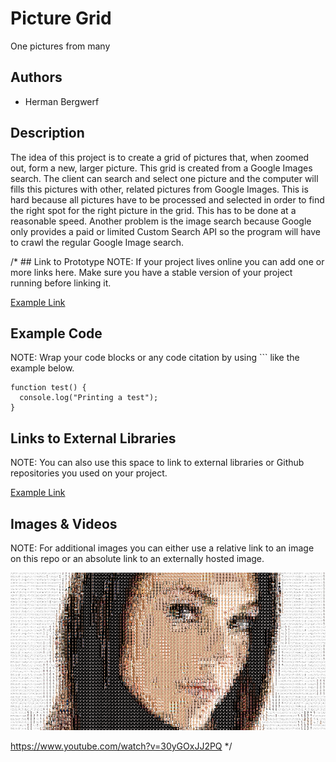 # Picture Grid
One pictures from many

## Authors
- Herman Bergwerf

## Description
The idea of this project is to create a grid of pictures that, when zoomed out, form a new, larger picture. This grid is created from a Google Images search. The client can search and select one picture and the computer will fills this pictures with other, related pictures from Google Images. This is hard because all pictures have to be processed and selected in order to find the right spot for the right picture in the grid. This has to be done at a reasonable speed. Another problem is the image search because Google only provides a paid or limited Custom Search API so the program will have to crawl the regular Google Image search.

/* ## Link to Prototype
NOTE: If your project lives online you can add one or more links here. Make sure you have a stable version of your project running before linking it.

[Example Link](http://www.google.com "Example Link")

## Example Code
NOTE: Wrap your code blocks or any code citation by using ``` like the example below.
```
function test() {
  console.log("Printing a test");
}
```
## Links to External Libraries
 NOTE: You can also use this space to link to external libraries or Github repositories you used on your project.

[Example Link](http://www.google.com "Example Link")

## Images & Videos
NOTE: For additional images you can either use a relative link to an image on this repo or an absolute link to an externally hosted image.

![Example Image](project_images/cover.jpg?raw=true "Example Image")

https://www.youtube.com/watch?v=30yGOxJJ2PQ */
